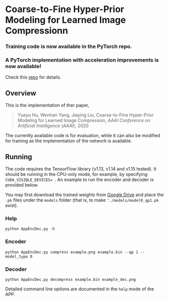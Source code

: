 # Coarse-to-Fine Hyper-Prior Modeling for Learned Image Compressionn
### Training code is now available in the PyTorch repo.
### A PyTorch implementation with acceleration improvements is now available!
Check this <a href=https://github.com/huzi96/Coarse2Fine-PyTorch>repo</a> for details.
## Overview
This is the implementation of ther paper,
> Yueyu Hu, Wenhan Yang, Jiaying Liu, 
> Coarse-to-Fine Hyper-Prior Modeling for Learned Image Compression,
> <i>AAAI Conference on Artificial Intelligence</i> (<i>AAAI</i>), 2020

The currently available code is for evaluation, while it can also be modified for training as the implementation of the network is available.

## Running
The code requires the TensorFlow library (v1.13, v1.14 and v1.15 tested). It should be running in the CPU-only mode, for example, by specifying ```CUDA_VISIBLE_DEVICES= ```. An example to run the encoder and decoder is provided below.

You may first download the trained weights from <a href="https://drive.google.com/open?id=1QL9lpEeTgzJMCEZ2m-9gOxGr6TChB2PU">Google Drive</a> and place the ```.pk``` files under the ```models``` folder (that is, to make ```'./models/model0_qp1.pk``` exist).

### Help
```python AppEncDec.py -h```
### Encoder
```python AppEncDec.py compress example.png example.bin --qp 1 --model_type 0```
### Decoder
```python AppEncDec.py decompress example.bin example_dec.png```

Detailed command line options are documented in the ```help``` mode of the APP.
